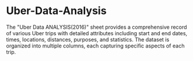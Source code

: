 # Uber-Data-Analysis
The "Uber Data ANALYSIS(2016)" sheet provides a comprehensive record of various Uber trips with detailed attributes including start and end dates, times, locations, distances, purposes, and statistics. The dataset is organized into multiple columns, each capturing specific aspects of each trip.
